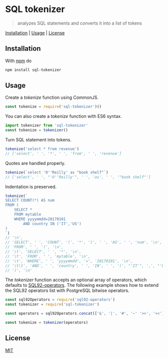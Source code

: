 # SQL tokenizer

> analyzes SQL statements and converts it into a list of tokens

[Installation](#installation) |
[Usage](#usage) |
[License](#license)

## Installation

With [npm](https://npmjs.org/) do

```bash
npm install sql-tokenizer
```

## Usage

Create a *tokenize* function using CommonJS.

```javascript
const tokenize = require('sql-tokenizer')()
```

You can also create a *tokenize* function with ES6 syntax.

```javascript
import tokenizer from 'sql-tokenizer'
const tokenize = tokenizer()
```

Turn SQL statement into tokens.

```javascript
tokenize('select * from revenue')
// ['select', ' ', '*', ' ', 'from', ' ', 'revenue']
```

Quotes are handled properly.

```javascript
tokenize(`select 'O''Reilly' as "book shelf"`)
// ['select', ' ', "'O''Reilly'", ' ', 'as', ' ', '"book shelf"']
```

Indentation is preserved.

```javascript
tokenize(`
SELECT COUNT(*) AS num
FROM (
	SELECT *
	FROM mytable
	WHERE yyyymmdd=20170101
		AND country IN ('IT','US')
)
`)
// '\n',
// 'SELECT', ' ', 'COUNT', '(', '*', ')', ' ', 'AS', ' ', 'num', '\n',
// 'FROM', ' ', '(', '\n',
// '\t', 'SELECT', ' ', '*', '\n',
// '\t', 'FROM', ' ', 'mytable', '\n',
// '\t', 'WHERE', ' ', 'yyyymmdd', '=', '20170101', '\n',
// '\t\t', 'AND', ' ', 'country', ' ', 'IN', ' ', '(', "'IT'", ',', "'US'", ')', '\n',
// ')', '\n'
```

The *tokenizer* function accepts an optional array of operators, which defaults to [SQL92-operators].
The following example shows how to extend the SQL92 operators list with PostgreSQL bitwise operators.

```javascript
const sql92Operators = require('sql92-operators')
const tokenizer = require('sql-tokenizer')

const operators = sql92Operators.concat(['&', '|', '#', '~' '>>', '<<'])

const tokenize = tokenizer(operators)
```

## License

[MIT](http://g14n.info/mit-license/)

[SQL92-operators]: http://g14n.info/SQL92-operators "SQL92 operators"
